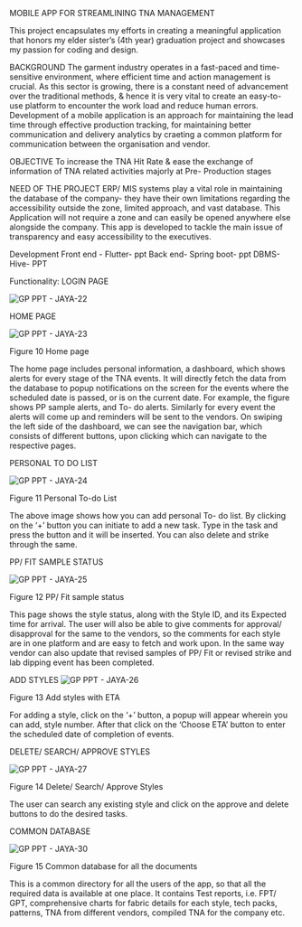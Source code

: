 MOBILE APP FOR 
STREAMLINING TNA MANAGEMENT


This project encapsulates my efforts in creating a meaningful application that honors my elder sister’s (4th year) graduation project and  showcases my passion for coding and design.

BACKGROUND
The garment industry operates in a fast-paced and time-sensitive environment, where efficient time and action management is crucial. As this sector is growing, there is a constant need of advancement over the traditional methods, & hence it is very vital to create an easy-to-use platform to encounter the work load and reduce human errors. 
Development of a mobile application is an approach for maintaining the lead time through effective production tracking, for maintaining better communication and delivery analytics by craeting a common platform for communication between the organisation and vendor. 

OBJECTIVE
To increase the TNA Hit Rate & ease the exchange of information of TNA related activities majorly at Pre- Production stages

NEED OF THE PROJECT 
ERP/ MIS systems play a vital role in maintaining the database of the company- they have their own limitations regarding the accessibility outside the zone, limited approach, and vast database. 
This Application will not require a zone and can easily be opened anywhere else alongside the company. This app is developed to tackle the main issue of transparency and easy accessibility to the executives.

Development
Front end - Flutter- ppt 
Back end- Spring boot- ppt 
DBMS- Hive- PPT 


Functionality:
LOGIN PAGE


![GP PPT - JAYA-22](https://github.com/Utkarsh-m08/Nico-TNA-2/assets/139049170/50f01330-8ad0-4194-88b9-f3256aac5d55)


HOME PAGE 


![GP PPT - JAYA-23](https://github.com/Utkarsh-m08/Nico-TNA-2/assets/139049170/42575e21-3f1c-4382-b11b-435d99299a8e)


 
Figure 10 Home page

The home page includes personal information, a dashboard, which shows alerts for every stage of the TNA events. It will directly fetch the data from the database to popup notifications on the screen for the events where the scheduled date is passed, or is on the current date. 
For example, the figure shows PP sample alerts, and To- do alerts. 
Similarly for every event the alerts will come up and reminders will be sent to the vendors. 
On swiping the left side of the dashboard, we can see the navigation bar, which consists of different buttons, upon clicking which can navigate to the respective pages. 









PERSONAL TO DO LIST 


![GP PPT - JAYA-24](https://github.com/Utkarsh-m08/Nico-TNA-2/assets/139049170/58796721-2133-4021-af0e-2eb4c68649a4)

 
Figure 11 Personal To-do List

The above image shows how you can add personal To- do list. By clicking on the ‘+’ button you can initiate to add a new task. Type in the task and press the button and it will be inserted. You can also delete and strike through the same.   















PP/ FIT SAMPLE STATUS


![GP PPT - JAYA-25](https://github.com/Utkarsh-m08/Nico-TNA-2/assets/139049170/42297633-5406-47b9-b26a-34afc52fd154)

 
Figure 12 PP/ Fit sample status

This page shows the style status, along with the Style ID, and its Expected time for arrival. The user will also be able to give comments for approval/ disapproval for the same to the vendors, so the comments for each style are in one platform and are easy to fetch and work upon. 
In the same way vendor can also update that revised samples of PP/ Fit or revised strike and lab dipping event has been completed. 











ADD STYLES 
![GP PPT - JAYA-26](https://github.com/Utkarsh-m08/Nico-TNA-2/assets/139049170/692b29f4-2722-46be-a82a-58be927d7570)

 
Figure 13 Add styles with ETA


For adding a style, click on the ‘+’ button, a popup will appear wherein you can add, style number. After that click on the ‘Choose ETA’ button to enter the scheduled date of completion of events. 














DELETE/ SEARCH/ APPROVE STYLES


 ![GP PPT - JAYA-27](https://github.com/Utkarsh-m08/Nico-TNA-2/assets/139049170/1f338343-57fe-497f-be46-ea9760f7d0ab)

Figure 14 Delete/ Search/ Approve Styles


The user can search any existing style and click on the approve and delete buttons to do the desired tasks. 













COMMON DATABASE 


 ![GP PPT - JAYA-30](https://github.com/Utkarsh-m08/Nico-TNA-2/assets/139049170/af782ebe-8e7d-4b7c-b774-75be858c117e)

Figure 15 Common database for all the documents


This is a common directory for all the users of the app, so that all the required data is available at one place. It contains Test reports, i.e. FPT/ GPT, comprehensive charts for fabric details for each style, tech packs, patterns, TNA from different vendors, compiled TNA for the company etc. 









